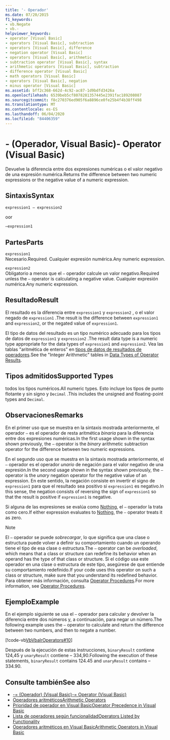 ```yaml
---
title: '- Operador'
ms.date: 07/20/2015
f1_keywords:
- vb.Negate
- vb.-
helpviewer_keywords:
- operator [Visual Basic]
- operators [Visual Basic], subtraction
- operators [Visual Basic], difference
- negation operator [Visual Basic]
- operators [Visual Basic], arithmetic
- subtraction operator [Visual Basic], syntax
- arithmetic operators [Visual Basic], subtraction
- difference operator [Visual Basic]
- math operators [Visual Basic]
- operators [Visual Basic], negation
- minus operator [Visual Basic]
ms.assetid: bff2c368-662d-4c92-ac87-1d9bdfd3426a
ms.openlocfilehash: 6539beb5cf8078281357445e2391fac189208087
ms.sourcegitcommit: f8c270376ed905f6a8896ce0fe25b4f4b38ff498
ms.translationtype: MT
ms.contentlocale: es-ES
ms.lasthandoff: 06/04/2020
ms.locfileid: "84406359"
---
```

# <a name="--operator-visual-basic"></a><span data-ttu-id="c0727-102">- (Operador, Visual Basic)</span><span class="sxs-lookup"><span data-stu-id="c0727-102">- Operator (Visual Basic)</span></span>
<span data-ttu-id="c0727-103">Devuelve la diferencia entre dos expresiones numéricas o el valor negativo de una expresión numérica.</span><span class="sxs-lookup"><span data-stu-id="c0727-103">Returns the difference between two numeric expressions or the negative value of a numeric expression.</span></span>  
  
## <a name="syntax"></a><span data-ttu-id="c0727-104">Sintaxis</span><span class="sxs-lookup"><span data-stu-id="c0727-104">Syntax</span></span>  
  
```vb  
expression1 – expression2
```
  
<span data-ttu-id="c0727-105">o</span><span class="sxs-lookup"><span data-stu-id="c0727-105">or</span></span>

```vb  
–expression1  
```  
  
## <a name="parts"></a><span data-ttu-id="c0727-106">Partes</span><span class="sxs-lookup"><span data-stu-id="c0727-106">Parts</span></span>  
 `expression1`  
 <span data-ttu-id="c0727-107">Necesario.</span><span class="sxs-lookup"><span data-stu-id="c0727-107">Required.</span></span> <span data-ttu-id="c0727-108">Cualquier expresión numérica.</span><span class="sxs-lookup"><span data-stu-id="c0727-108">Any numeric expression.</span></span>  
  
 `expression2`  
 <span data-ttu-id="c0727-109">Obligatorio a menos que el `–` operador calcule un valor negativo.</span><span class="sxs-lookup"><span data-stu-id="c0727-109">Required unless the `–` operator is calculating a negative value.</span></span> <span data-ttu-id="c0727-110">Cualquier expresión numérica.</span><span class="sxs-lookup"><span data-stu-id="c0727-110">Any numeric expression.</span></span>  
  
## <a name="result"></a><span data-ttu-id="c0727-111">Resultado</span><span class="sxs-lookup"><span data-stu-id="c0727-111">Result</span></span>  
 <span data-ttu-id="c0727-112">El resultado es la diferencia entre `expression1` y `expression2` , o el valor negado de `expression1` .</span><span class="sxs-lookup"><span data-stu-id="c0727-112">The result is the difference between `expression1` and `expression2`, or the negated value of `expression1`.</span></span>  
  
 <span data-ttu-id="c0727-113">El tipo de datos del resultado es un tipo numérico adecuado para los tipos de datos de `expression1` y `expression2` .</span><span class="sxs-lookup"><span data-stu-id="c0727-113">The result data type is a numeric type appropriate for the data types of `expression1` and `expression2`.</span></span> <span data-ttu-id="c0727-114">Vea las tablas "aritmética de enteros" en [tipos de datos de resultados de operadores](data-types-of-operator-results.md).</span><span class="sxs-lookup"><span data-stu-id="c0727-114">See the "Integer Arithmetic" tables in [Data Types of Operator Results](data-types-of-operator-results.md).</span></span>  
  
## <a name="supported-types"></a><span data-ttu-id="c0727-115">Tipos admitidos</span><span class="sxs-lookup"><span data-stu-id="c0727-115">Supported Types</span></span>  
 <span data-ttu-id="c0727-116">todos los tipos numéricos.</span><span class="sxs-lookup"><span data-stu-id="c0727-116">All numeric types.</span></span> <span data-ttu-id="c0727-117">Esto incluye los tipos de punto flotante y sin signo y `Decimal` .</span><span class="sxs-lookup"><span data-stu-id="c0727-117">This includes the unsigned and floating-point types and `Decimal`.</span></span>  
  
## <a name="remarks"></a><span data-ttu-id="c0727-118">Observaciones</span><span class="sxs-lookup"><span data-stu-id="c0727-118">Remarks</span></span>  
 <span data-ttu-id="c0727-119">En el primer uso que se muestra en la sintaxis mostrada anteriormente, el operador `–` es el operador de resta aritmética *binaria* para la diferencia entre dos expresiones numéricas.</span><span class="sxs-lookup"><span data-stu-id="c0727-119">In the first usage shown in the syntax shown previously, the `–` operator is the *binary* arithmetic subtraction operator for the difference between two numeric expressions.</span></span>  
  
 <span data-ttu-id="c0727-120">En el segundo uso que se muestra en la sintaxis mostrada anteriormente, el `–` operador es el operador *unario* de negación para el valor negativo de una expresión.</span><span class="sxs-lookup"><span data-stu-id="c0727-120">In the second usage shown in the syntax shown previously, the `–` operator is the *unary* negation operator for the negative value of an expression.</span></span> <span data-ttu-id="c0727-121">En este sentido, la negación consiste en invertir el signo de `expression1` para que el resultado sea positivo si `expression1` es negativo.</span><span class="sxs-lookup"><span data-stu-id="c0727-121">In this sense, the negation consists of reversing the sign of `expression1` so that the result is positive if `expression1` is negative.</span></span>  
  
 <span data-ttu-id="c0727-122">Si alguna de las expresiones se evalúa como [Nothing](../nothing.md), el `–` operador la trata como cero.</span><span class="sxs-lookup"><span data-stu-id="c0727-122">If either expression evaluates to [Nothing](../nothing.md), the `–` operator treats it as zero.</span></span>  
  
> [!NOTE]
> <span data-ttu-id="c0727-123">El `–` operador se puede *sobrecargar*, lo que significa que una clase o estructura puede volver a definir su comportamiento cuando un operando tiene el tipo de esa clase o estructura.</span><span class="sxs-lookup"><span data-stu-id="c0727-123">The `–` operator can be *overloaded*, which means that a class or structure can redefine its behavior when an operand has the type of that class or structure.</span></span> <span data-ttu-id="c0727-124">Si el código usa este operador en una clase o estructura de este tipo, asegúrese de que entiende su comportamiento redefinido.</span><span class="sxs-lookup"><span data-stu-id="c0727-124">If your code uses this operator on such a class or structure, make sure that you understand its redefined behavior.</span></span> <span data-ttu-id="c0727-125">Para obtener más información, consulta [Operator Procedures](../../programming-guide/language-features/procedures/operator-procedures.md).</span><span class="sxs-lookup"><span data-stu-id="c0727-125">For more information, see [Operator Procedures](../../programming-guide/language-features/procedures/operator-procedures.md).</span></span>  
  
## <a name="example"></a><span data-ttu-id="c0727-126">Ejemplo</span><span class="sxs-lookup"><span data-stu-id="c0727-126">Example</span></span>  
 <span data-ttu-id="c0727-127">En el ejemplo siguiente se usa el `–` operador para calcular y devolver la diferencia entre dos números y, a continuación, para negar un número.</span><span class="sxs-lookup"><span data-stu-id="c0727-127">The following example uses the `–` operator to calculate and return the difference between two numbers, and then to negate a number.</span></span>  
  
 [!code-vb[VbVbalrOperators#10](~/samples/snippets/visualbasic/VS_Snippets_VBCSharp/VbVbalrOperators/VB/Class1.vb#10)]  
  
 <span data-ttu-id="c0727-128">Después de la ejecución de estas instrucciones, `binaryResult` contiene 124,45 y `unaryResult` contiene – 334,90.</span><span class="sxs-lookup"><span data-stu-id="c0727-128">Following the execution of these statements, `binaryResult` contains 124.45 and `unaryResult` contains –334.90.</span></span>  
  
## <a name="see-also"></a><span data-ttu-id="c0727-129">Consulte también</span><span class="sxs-lookup"><span data-stu-id="c0727-129">See also</span></span>

- [<span data-ttu-id="c0727-130">-= (Operador) (Visual Basic)</span><span class="sxs-lookup"><span data-stu-id="c0727-130">-= Operator (Visual Basic)</span></span>](subtraction-assignment-operator.md)
- [<span data-ttu-id="c0727-131">Operadores aritméticos</span><span class="sxs-lookup"><span data-stu-id="c0727-131">Arithmetic Operators</span></span>](arithmetic-operators.md)
- [<span data-ttu-id="c0727-132">Prioridad de operador en Visual Basic</span><span class="sxs-lookup"><span data-stu-id="c0727-132">Operator Precedence in Visual Basic</span></span>](operator-precedence.md)
- [<span data-ttu-id="c0727-133">Lista de operadores según funcionalidad</span><span class="sxs-lookup"><span data-stu-id="c0727-133">Operators Listed by Functionality</span></span>](operators-listed-by-functionality.md)
- [<span data-ttu-id="c0727-134">Operadores aritméticos en Visual Basic</span><span class="sxs-lookup"><span data-stu-id="c0727-134">Arithmetic Operators in Visual Basic</span></span>](../../programming-guide/language-features/operators-and-expressions/arithmetic-operators.md)
